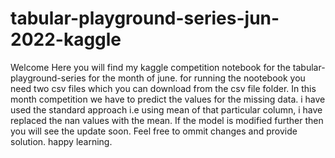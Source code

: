 # tabular-playground-series-jun-2022-kaggle
Welcome
Here you will find my kaggle competition notebook for the tabular-playground-series for the month of june.
for running the nootebook you need two csv files which you can download from the csv file folder.
In this month competition we have to predict the values for the missing data.
i have used the standard approach i.e using mean of that particular column, i have replaced the nan values with the mean.
If the model is modified further then you will see the update soon.
Feel free to ommit changes and provide solution.
happy learning.

